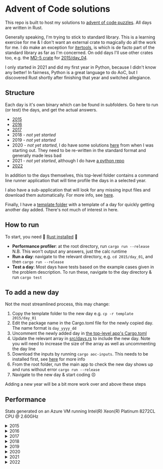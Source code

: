 # Advent of Code solutions

This repo is built to host my solutions to [advent of code puzzles](https://adventofcode.com/).
All days are written in Rust.

Generally speaking, I'm trying to stick to standard library.
This is a learning exercise for me & I don't want an external crate to magically do all the work for me.
I do make an exception for [itertools](https://docs.rs/itertools/latest/itertools/), is which is de facto part of the standard library as far as I'm concerned.
On odd days I'll use other crates too, e.g. the [MD-5 crate](https://docs.rs/md-5/latest/md5/) for [2015/day_04](2015/day_04/src/main.rs).

I only started in 2021 and did my first year in Python, because I didn't know any better!
In fairness, Python is a great language to do AoC, but I discovered Rust shortly after finishing that year and switched allegiance.

## Structure

Each day is it's own binary which can be found in subfolders.
Go here to run (or test) the days, and get the actual answers.

* [2015](2015)
* [2016](2016)
* [2017](2017)
* 2018 - _not yet started_
* 2019 - _not yet started_
* 2020 - _not yet started_, I do have some solutions [here](wip/year_2020) from when I was starting out.
They need to be re-written in the standard format and generally made less bad
* 2021 - _not yet started_, although I do have [a python repo](https://github.com/jmacadie/AdventOfCode)
* [2022](2022)

In addition to the days themselves, this top-level folder contains a command line runner application that
will time profile the days in a selected year.

I also have a sub-application that will look for any missing input files and download them automatically.
For more info, see [here](inputs).

Finally, I have a [template folder](template) with a template of a day for quickly getting another day added.
There's not much of interest in here.

## How to run

To start, you need :crab: [Rust installed](https://www.rust-lang.org/tools/install) :crab:

* **Performance profiler**: at the root directory, run `cargo run --release`
N.B. This won't output any answers, just the calc runtime
* **Run a day**: navigate to the relevant directory, e.g. `cd 2015/day_01`, and then `cargo run --release`
* **Test a day**: Most days have tests based on the example cases given in the problem description.
To run these, navigate to the day directory & run `cargo test`

## To add a new day

Not the most streamlined process, this may change:

1. Copy the template folder to the new day e.g. `cp -r template 2015/day_01`
2. Edit the package name in the Cargo.toml file for the newly copied day. The name format is `day_yyyy_dd`
3. Uncomment the newly added day in [the top-level app's Cargo.toml](Cargo.toml)
4. Update the relevant array in [src/days.rs](src/days.rs) to include the new day.
Note you will need to increase the size of the array as well as uncommenting the day line
5. Download the inputs by running `cargo aoc-inputs`. This needs to be installed first, see [here](inputs) for more info
6. From the root folder, run the main app to check the new day shows up and runs without error `cargo run --release`
7. Navigate to the new day & start coding :persevere:

Adding a new year will be a bit more work over and above these steps

## Performance

Stats generated on an Azure VM running Intel(R) Xeon(R) Platinum 8272CL CPU @ 2.60GHz

<details>
  <summary>2015</summary>

  **All Days: 555.24ms**

  | Day | Runtime | Percentage of year |
  |---|---|---|
  |  [Day 1: Not Quite Lisp](2015/day_01/src/main.rs) |   14.80 μs |    0% |
  |  [Day 2: I Was Told There Would Be No Math](2015/day_02/src/main.rs) |  154.80 μs |    0% |
  |  [Day 3: Perfect Spherical Houses in a Vacuum](2015/day_03/src/main.rs) |  674.90 μs |    0% |
  |  [Day 4: The Ideal Stocking Stuffer](2015/day_04/src/main.rs) |  282.74 ms |   50% |
  |  [Day 5: Dosen't He Have Intern-Elves For This?](2015/day_05/src/main.rs) |  331.40 μs |    0% |
  |  [Day 6: Probably a Fire Hazard](2015/day_06/src/main.rs) |   25.19 ms |    4% |
  |  [Day 7: Some Assembly Required](2015/day_07/src/main.rs) |   16.48 ms |    2% |
  |  [Day 8: Matchsticks](2015/day_08/src/main.rs) |   40.60 μs |    0% |
  |  [Day 9: All in a Single Night](2015/day_09/src/main.rs) |   20.01 ms |    3% |
  | [Day 10: Elves Look, Elves Say](2015/day_10/src/main.rs) |   62.95 ms |   11% |
  | [Day 11: Corporate Policy](2015/day_11/src/main.rs) |   52.00 ms |    9% |
  | [Day 12: JSAbacusFramework.io](2015/day_12/src/main.rs) |  177.30 μs |    0% |
  | [Day 13: Knights of the Dinner Table](2015/day_13/src/main.rs) |    3.16 ms |    0% |
  | [Day 14: Reindeer Olympics](2015/day_14/src/main.rs) |  249.40 μs |    0% |
  | [Day 15: Science for Hungry People](2015/day_15/src/main.rs) |  165.70 μs |    0% |
  | [Day 16: Aunt Sue](2015/day_16/src/main.rs) |  209.30 μs |    0% |
  | [Day 17: No Such Thing as Too Much](2015/day_17/src/main.rs) |    7.24 ms |    1% |
  | [Day 18: Like a GIF For Your Yard](2015/day_18/src/main.rs) |   47.98 ms |    8% |
  | [Day 19: Medicine for Rudolph](2015/day_19/src/main.rs) |   51.70 μs |    0% |
  | [Day 20: Infinite Elves and Infinite Houses](2015/day_20/src/main.rs) |  451.30 μs |    0% |
  | [Day 21: RPG Simulator 20XX](2015/day_21/src/main.rs) |  478.30 μs |    0% |
  | [Day 22: Wizard Simulator 20XX](2015/day_22/src/main.rs) |   26.53 ms |    4% |
  | [Day 23: Opening the Turing Lock](2015/day_23/src/main.rs) |   14.30 μs |    0% |
  | [Day 24: It Hangs in the Balance](2015/day_24/src/main.rs) |    7.95 ms |    1% |
  | [Day 25: Let It Snow](2015/day_25/src/main.rs) |    1.50 μs |    0% |

</details>

<details>
  <summary>2016</summary>

  **All Days: 15.15 s**

  | Day | Runtime | Percentage of year |
  |---|---|---|
  |  [Day 1: No Time for a Taxicab](2016/day_01/src/main.rs) |  60.50 μs |    0% |
  |  [Day 2: Bathroom Security](2016/day_02/src/main.rs) |  45.00 μs |    0% |
  |  [Day 3: Squares With Three Sides](2016/day_03/src/main.rs) | 346.30 μs |    0% |
  |  [Day 4: Security Through Obscurity](2016/day_04/src/main.rs) |   1.95 ms |    0% |
  |  [Day 5: How About a Nice Game of Chess?](2016/day_05/src/main.rs) |   5.52  s |   36% |
  |  [Day 6: Signals and Noise](2016/day_06/src/main.rs) | 211.10 μs |    0% |
  |  [Day 7: Internet Protocol Version 7](2016/day_07/src/main.rs) |   2.09 ms |    0% |
  |  [Day 8: Two-Factor Authentication](2016/day_08/src/main.rs) |  44.90 μs |    0% |
  |  [Day 9: Explosives in Cyberspace](2016/day_09/src/main.rs) |  31.90 μs |    0% |
  | [Day 10: Balance Bots](2016/day_10/src/main.rs) |  87.10 μs |    0% |
  | [Day 11: Radioisotope Thermoelectric Generators](2016/day_11/src/main.rs) |  46.63 ms |    0% |
  | [Day 12: Leonardo's Monorail](2016/day_12/src/main.rs) |   3.40 μs |    0% |
  | [Day 13: A Maze of Twisty Little Cubicles](2016/day_13/src/main.rs) |  57.10 μs |    0% |
  | [Day 14: One-Time Pad](2016/day_14/src/main.rs) |   9.51 s  |   63% |
  | [Day 15: Timing is Everything](2016/day_15/src/main.rs) |   8.60 μs |    0% |
  | [Day 16: Dragon Checksum](2016/day_16/src/main.rs) |   2.60 μs |    0% |
  | [Day 17: Two Steps Forward](2016/day_17/src/main.rs) |  27.39 ms |    0% |
  | [Day 18: Like a Rogue](2016/day_18/src/main.rs) |   1.19 ms |    0% |
  | [Day 19: An Elephant Named Joseph](2016/day_19/src/main.rs) |   1.50 μs |    0% |
  | [Day 20: Firewall Rules](2016/day_20/src/main.rs) |   128.00 μs |    0% |
  | [Day 21: Scrambled Letters and Hash](2016/day_21/src/main.rs) |    41.40 μs |    0% |
  | [Day 22: Grid Computing](2016/day_22/src/main.rs) |     1.22 ms |    0% |
  | [Day 23: Safe Cracking](2016/day_23/src/main.rs) |     2.30 μs |    0% |
  | [Day 24: Air Duct Spelunking](2016/day_24/src/main.rs) |   699.40 μs |    0% |
  | [Day 25: Clock Signal](2016/day_25/src/main.rs) |   305.41 μs |    0% |

</details>

<details>
  <summary>2017</summary>

  **All Days: 673.48 ms** _part-completed_

  | Day | Runtime | Percentage of year |
  |---|---|---|
  |  [Day 1: Inverse Captcha](2017/day_01/src/main.rs) |   3.20 μs |    0% |
  |  [Day 2: Corruption Checksum](2017/day_02/src/main.rs) |  22.50 μs |    0% |
  |  [Day 3: Spiral Memory](2017/day_03/src/main.rs) |   3.10 μs |    0% |
  |  [Day 4: High-Entropy Passphrases](2017/day_04/src/main.rs) |  303.60 μs |   0% |
  |  [Day 5: A Maze of Twisty Trampolines, All Alike](2017/day_05/src/main.rs) |   101.56 ms |   15% |
  |  [Day 6: Memory Reallocation](2017/day_06/src/main.rs) |    4.62 ms |    0% |
  |  [Day 7: Recursive Circus](2017/day_07/src/main.rs) |    489.70 μs |    0% |
  |  [Day 8: I Heard You Like Registers](2017/day_08/src/main.rs) |    393.80 μs |    0% |
  |  [Day 9: Stream Processing](2017/day_09/src/main.rs) |    185.80 μs |    0% |
  | [Day 10: Knot Hash](2017/day_10/src/main.rs) |    170.10 μs |    0% |
  | [Day 11: Hex Ed](2017/day_11/src/main.rs) |    450.50 μs |    0% |
  | [Day 12: Digital Plumber](2017/day_12/src/main.rs) |    535.80 μs |    0% |
  | [Day 13: Packet Scanners](2017/day_13/src/main.rs) |     29.10 μs |    0% |
  | [Day 14: Disk Defragmentation](2017/day_14/src/main.rs) |      9.86 ms |    1% |
  | [Day 15: Dueling Generators](2017/day_15/src/main.rs) |    475.21 ms |   74% |
  | [Day 16: Permutation Promenade](2017/day_16/src/main.rs) |     18.07 ms |    2% |
  | [Day 17: Spinkock](2017/day_17/src/main.rs) |      3.93 ms |    0% |
  | [Day 18: Duet](2017/day_18/src/main.rs) |      3.61 ms |    0% |
  | [Day 19: A Series of Tubes](2017/day_19/src/main.rs) |      146.80 μs |    0% |
  | [Day 20: Particle Swarm](2017/day_20/src/main.rs) |       27.98 ms |    3% |
  | [Day 21: Fractal Art](2017/day_21/src/main.rs) |       55.80 μs |    0% |

</details>

<details>
  <summary>2018</summary>

  _No solutions yet written_

</details>

<details>
  <summary>2019</summary>

  _No solutions yet written_

</details>

<details>
  <summary>2020</summary>

  _No solutions yet written_

</details>

<details>
  <summary>2021</summary>

  _No solutions yet written_

</details>

<details>
  <summary>2022</summary>

  **All Days: 2.86s**

  | Day | Runtime | Percentage of year |
  |---|---|---|
  |  [Day 1: Calorie Counting](2022/day_01/src/main.rs) |   98.30 μs |    0% |
  |  [Day 2: Rock Paper Scissors](2022/day_02/src/main.rs) |  152.80 μs |    0% |
  |  [Day 3: Rucksack Reorganization](2022/day_03/src/main.rs) |  135.00 μs |    0% |
  |  [Day 4: Camp Cleanup](2022/day_04/src/main.rs) |  209.70 μs |    0% |
  |  [Day 5: Supply Stacks](2022/day_05/src/main.rs) |  139.40 μs |    0% |
  |  [Day 6: Tuning Trouble](2022/day_06/src/main.rs) |   13.70 μs |    0% |
  |  [Day 7: No Space Left On Device](2022/day_07/src/main.rs) |   55.10 μs |    0% |
  |  [Day 8: Treetop Tree House](2022/day_08/src/main.rs) |  109.30 μs |    0% |
  |  [Day 9: Rope Bridge](2022/day_09/src/main.rs) |  654.40 μs |    0% |
  | [Day 10: Cathode-Ray Tube](2022/day_10/src/main.rs) |   27.30 μs |    0% |
  | [Day 11: Monkey in the Middle](2022/day_11/src/main.rs) |   11.20 ms |    0% |
  | [Day 12: Hill Climbing Algorithm](2022/day_12/src/main.rs) |  545.70 μs |    0% |
  | [Day 13: Distress Signal](2022/day_13/src/main.rs) |  235.70 μs |    0% |
  | [Day 14: Regolith Reservoir](2022/day_14/src/main.rs) |   15.86 ms |    0% |
  | [Day 15: Beacon Exclusion Zone](2022/day_15/src/main.rs) |   39.50 μs |    0% |
  | [Day 16: Proboscidea Volcanium](2022/day_16/src/main.rs) |     1.01 s |   35% |
  | [Day 17: Pyroclastic Flow](2022/day_17/src/main.rs) |  397.60 μs |    0% |
  | [Day 18: Boiling Boulders](2022/day_18/src/main.rs) |  183.06 ms |    6% |
  | [Day 19: Not Enough Minerals](2022/day_19/src/main.rs) |  170.59 ms |    5% |
  | [Day 20: Grove Positioning System](2022/day_20/src/main.rs) |  178.75 ms |    6% |
  | [Day 21: Monkey Math](2022/day_21/src/main.rs) |    3.60 ms |    0% |
  | [Day 22: Monkey Map](2022/day_22/src/main.rs) |    3.10 ms |    0% |
  | [Day 23: Unstable Diffusion](2022/day_23/src/main.rs) |  242.24 ms |    8% |
  | [Day 24: Blizzard Basin](2022/day_24/src/main.rs) |     1.03 s |   36% |
  | [Day 25: Full of Hot Air](2022/day_25/src/main.rs) |   15.30 μs |    0% |

</details>
